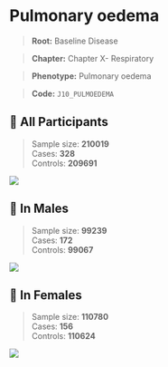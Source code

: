 # Pulmonary oedema

> **Root:** Baseline Disease  

> **Chapter:** Chapter X- Respiratory  

> **Phenotype:** Pulmonary oedema  

> **Code:** `J10_PULMOEDEMA`

## 🧪 All Participants  
> Sample size: **210019**  
> Cases: **328**  
> Controls: **209691**
<img src="/Disease/Figures/ALL/Incidence/J10_PULMOEDEMA.png"/>
<CsvTable src="/Disease_Data/ALL/Incidence/COX_J10_PULMOEDEMA.csv" label="🔍 View full results" />

## 👨 In Males  
> Sample size: **99239**  
> Cases: **172**  
> Controls: **99067**
<img src="/Disease/Figures/Male/Incidence/J10_PULMOEDEMA.png"/>
<CsvTable src="/Disease_Data/Male/Incidence/COX_J10_PULMOEDEMA.csv" label="🔍 View full results" />

## 👩 In Females  
> Sample size: **110780**  
> Cases: **156**  
> Controls: **110624**
<img src="/Disease/Figures/Female/Incidence/J10_PULMOEDEMA.png"/>
<CsvTable src="/Disease_Data/Female/Incidence/COX_J10_PULMOEDEMA.csv" label="🔍 View full results" />
